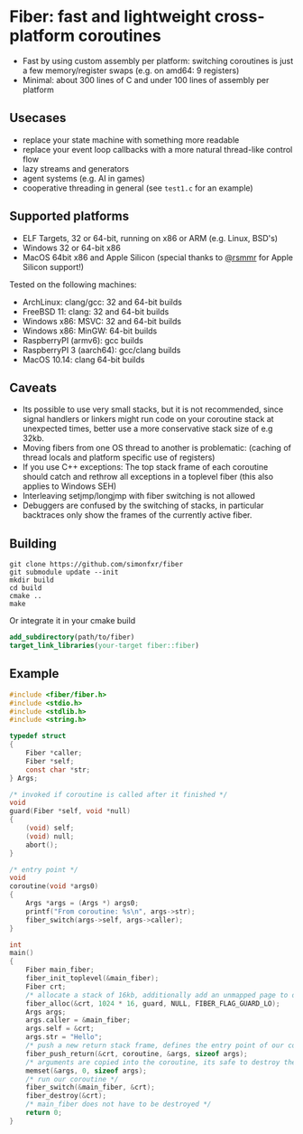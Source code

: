 # Fiber: fast and lightweight cross-platform coroutines

- Fast by using custom assembly per platform: switching coroutines is just a few memory/register swaps (e.g. on amd64: 9 registers)
- Minimal: about 300 lines of C and under 100 lines of assembly per platform

## Usecases

- replace your state machine with something more readable
- replace your event loop callbacks with a more natural thread-like control flow
- lazy streams and generators
- agent systems (e.g. AI in games)
- cooperative threading in general (see `test1.c` for an example)

## Supported platforms

- ELF Targets, 32 or 64-bit, running on x86 or ARM (e.g. Linux, BSD's)
- Windows 32 or 64-bit x86
- MacOS 64bit x86 and Apple Silicon (special thanks to [@rsmmr](https://github.com/rsmmr) for Apple Silicon support!)

Tested on the following machines:

- ArchLinux: clang/gcc: 32 and 64-bit builds
- FreeBSD 11: clang: 32 and 64-bit builds
- Windows x86: MSVC: 32 and 64-bit builds
- Windows x86: MinGW: 64-bit builds
- RaspberryPI (armv6): gcc builds
- RaspberryPI 3 (aarch64): gcc/clang builds
- MacOS 10.14: clang 64-bit builds

## Caveats

- Its possible to use very small stacks, but it is not recommended, since signal handlers or linkers might run code on your coroutine stack at unexpected times, better use a more conservative stack size of e.g 32kb.
- Moving fibers from one OS thread to another is problematic: (caching of thread locals and platform specific use of registers)
- If you use C++ exceptions: The top stack frame of each coroutine should catch and rethrow all exceptions in a toplevel fiber (this also applies to Windows SEH)
- Interleaving setjmp/longjmp with fiber switching is not allowed
- Debuggers are confused by the switching of stacks, in particular backtraces only show the frames of the currently active fiber.

## Building

```shell
git clone https://github.com/simonfxr/fiber
git submodule update --init
mkdir build
cd build
cmake ..
make
```

Or integrate it in your cmake build

```cmake
add_subdirectory(path/to/fiber)
target_link_libraries(your-target fiber::fiber)
```

## Example

```c
#include <fiber/fiber.h>
#include <stdio.h>
#include <stdlib.h>
#include <string.h>

typedef struct
{
    Fiber *caller;
    Fiber *self;
    const char *str;
} Args;

/* invoked if coroutine is called after it finished */
void
guard(Fiber *self, void *null)
{
    (void) self;
    (void) null;
    abort();
}

/* entry point */
void
coroutine(void *args0)
{
    Args *args = (Args *) args0;
    printf("From coroutine: %s\n", args->str);
    fiber_switch(args->self, args->caller);
}

int
main()
{
    Fiber main_fiber;
    fiber_init_toplevel(&main_fiber);
    Fiber crt;
    /* allocate a stack of 16kb, additionally add an unmapped page to detect overflows */
    fiber_alloc(&crt, 1024 * 16, guard, NULL, FIBER_FLAG_GUARD_LO);
    Args args;
    args.caller = &main_fiber;
    args.self = &crt;
    args.str = "Hello";
    /* push a new return stack frame, defines the entry point of our coroutine */
    fiber_push_return(&crt, coroutine, &args, sizeof args);
    /* arguments are copied into the coroutine, its safe to destroy them here */
    memset(&args, 0, sizeof args);
    /* run our coroutine */
    fiber_switch(&main_fiber, &crt);
    fiber_destroy(&crt);
    /* main_fiber does not have to be destroyed */
    return 0;
}
```

